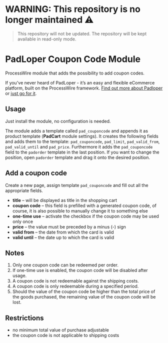 # WARNING: This repository is no longer maintained :warning:

> This repository will not be updated. The repository will be kept available in read-only mode.

# PadLoper Coupon Code Module

ProcessWire module that adds the possibility to add coupon codes.

If you've never heard of PadLoper - it’s an easy and flexible eCommerce platform, built on the ProcessWire framework. [Find out more about Padloper](https://padloper.pw/) or [just go for it](https://padloper.pw/buy/).

## Usage

Just install the module, no configuration is needed.  

The module adds a template called `pad_couponcode` and appends it as product template (**PadCart** module settings).
It creates the following fields and adds them to the template: `pad_couponcode`, `pad_limit`, `pad_valid_from`, `pad_valid_until` and `pad_price`.
Furthermore it adds the `pad_couponcode` field to the `padorder` template in the last position. If you want to change the position, open `padorder` template and drag it onto the desired position.

## Add a coupon code

Create a new page, assign template `pad_couponcode` and fill out all the appropriate fields. 

- **title** – will be displayed as title in the shopping cart
- **coupon code** – this field is prefilled with a generated coupon code, of course, it is also possible to manually change it to something else
- **one-time use** – activate the checkbox if the coupon code may be used only once
- **price** – the value must be preceded by a minus (-) sign
- **valid from** – the date from which the card is valid
- **valid until** – the date up to which the card is valid

## Notes

1. Only one coupon code can be redeemed per order.
2. If one-time use is enabled, the coupon code will be disabled after usage.
3. A coupon code is not redeemable against the shipping costs.
4. A coupon code is only redeemable during a specified period.
5. Should the value of the coupon code be higher than the total price of the goods purchased, the remaining value of the coupon code will be lost.

## Restrictions

- no minimum total value of purchase adjustable
- the coupon code is not applicable to shipping costs
